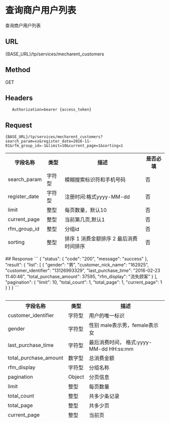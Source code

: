 # 查询商户用户列表

 查询商户用户列表

## URL
   {BASE_URL}/tp/services/mecharent_customers

## Method
   GET

## Headers
```
   Authorization=bearer {access_token}
```

## Request
```
{BASE_URL}/tp/services/mecharent_customers?search_param=xx&register_date=2016-11-01&rfm_group_id=-1&limit=10&current_page=1&sorting=1
```
<table data-tablesaw-sortable>
    <thead>
        <tr>
            <th data-tablesaw-sortable-col data-tablesaw-sortable-default-col>字段名称</th>
            <th data-tablesaw-sortable-col>类型</th>
            <th data-tablesaw-sortable-col>描述</th>
            <th data-tablesaw-sortable-col>是否必填</th>
        </tr>
		<tr>
            <td>search_param</th>
            <td>字符型</th>
            <td>模糊搜索标识符和手机号码</th>
            <td>否</th>
        </tr>
		<tr>
            <td>register_date</th>
            <td>字符型</th>
            <td>注册时间:格式yyyy-MM-dd</th>
            <td>否</th>
        </tr>
		<tr>
            <td>limit</th>
            <td>整型</th>
            <td>每页数量，默认10</th>
            <td>否</th>
        </tr>
		<tr>
            <td>current_page</th>
            <td>整型</th>
            <td>当前第几页,默认1</th>
            <td>否</th>
        </tr>
		<tr>
            <td>rfm_group_id</th>
            <td>整型</th>
            <td>分组id</th>
            <td>否</th>
        </tr>
		<tr>
            <td>sorting</th>
            <td>整型</th>
            <td>排序 1 消费金额排序 2 最后消费时间排序</th>
			<td>否</th>
        </tr>
    </thead>
<table>
## Response
```
{
  "status": {
    "code": "200",
    "message": "success"
  },
  "result": {
    "list": [
      {
        "gender": "男",
        "customer_nick_name": "162925",
        "customer_identifier": "13126993329",
        "last_purchase_time": "2016-02-23 11:40:46",
        "total_purchase_amount": 37595,
        "rfm_display": "流失顾客"
	  }
    ],
    "pagination": {
      "limit": 10,
      "total_count": 1,
      "total_page": 1,
      "current_page": 1
    }
  }
}
```
<table data-tablesaw-sortable>
    <thead>
        <tr>
            <th data-tablesaw-sortable-col data-tablesaw-sortable-default-col>字段名称</th>
            <th data-tablesaw-sortable-col>类型</th>
            <th data-tablesaw-sortable-col>描述</th>
        </tr>
		<tr>
            <td>customer_identifier</th>
            <td>字符型</th>
            <td>用户的唯一标识</th>
        </tr>
		<tr>
            <td>gender</th>
            <td>字符型</th>
            <td>性别 male表示男，female表示女</th>
        </tr>
		<tr>
            <td>last_purchase_time</th>
            <td>字符型</th>
            <td>最后消费时间， 格式:yyyy-MM-dd HH:ss:mm</th>
        </tr>
		<tr>
            <td>total_purchase_amount</th>
            <td>数字型</th>
            <td>总消费金额</th>
        </tr>
	<tr>
            <td>rfm_display</th>
            <td>字符型</th>
            <td>分组名称</th>
        </tr>
	<tr>
            <td>pagination</th>
            <td>Object</th>
            <td>分页信息</th>
        </tr>
	<tr>
            <td>limit</th>
            <td>整型</th>
            <td>每页数量</th>
        </tr>
	<tr>
            <td>total_count</th>
            <td>整型</th>
            <td>共多少条记录</th>
        </tr>
	<tr>
            <td>total_page</th>
            <td>整型</th>
            <td>共多少页</th>
        </tr>
	<tr>
            <td>current_page</th>
            <td>整型</th>
            <td>当前页</th>
        </tr>
    </thead>
<table>
